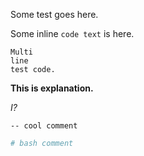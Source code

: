 
Some test goes here.

Some inline ```code text``` is here.

```
Multi
line
test code.
```

<b>This is explanation.</b>

<i>I?</i>

```cool
-- cool comment
```

```bash
# bash comment
```

